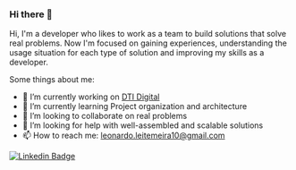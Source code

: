 ### Hi there 👋

Hi, I'm a developer who likes to work as a team to build solutions that solve real problems. Now I'm focused on gaining experiences, understanding the usage situation for each type of solution and improving my skills as a developer.

Some things about me:

- 🔭 I’m currently working on [DTI Digital](https://www.dtidigital.com.br)
- 🌱 I’m currently learning Project organization and architecture
- 👯 I’m looking to collaborate on real problems
- 🤔 I’m looking for help with well-assembled and scalable solutions
- 📫 How to reach me: leonardo.leitemeira10@gmail.com


[![Linkedin Badge](https://img.shields.io/badge/-Vedant%20Khairnar-blue?style=social&logo=Linkedin&logoColor=blue&link=www.linkedin.com/in/leonardo-leite-556843159)](www.linkedin.com/in/leonardo-leite-556843159) 
